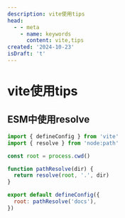 ```yaml
---
description: vite使用tips
head:
  - - meta
    - name: keywords
      content: vite,tips
created: '2024-10-23'
isDraft: 't'
---
```


# vite使用tips

## ESM中使用resolve

```js
import { defineConfig } from 'vite'
import { resolve } from 'node:path'

const root = process.cwd()

function pathResolve(dir) {
  return resolve(root, '.', dir)
}

export default defineConfig({
  root: pathResolve('docs'),
})
```
